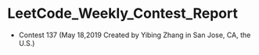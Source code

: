 <h1>LeetCode_Weekly_Contest_Report</h1>
<ul>
  <li> Contest 137 (May 18,2019 Created by Yibing Zhang in San Jose, CA, the U.S.)
</ul>
